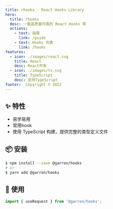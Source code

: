 ```yaml
---
title: rhooks - React Hooks Library
hero:
  title: rhooks
  desc: 一套高质量可靠的 React Hooks 库
  actions:
    - text: 指南
      link: /guide
    - text: Hooks 列表
      link: /hooks
features:
  - icon: ./images/react.svg
    title: React
    desc: React开发
  - icon: ./images/ts.svg
    title: TypeScript
    desc: 支持TypeScript
footer:  Copyright © 2022 
---
```



## ✨ 特性

- 易学易用
- 常用hook
- 使用 TypeScript 构建，提供完整的类型定义文件

## 📦 安装

```bash
$ npm install --save @garron/hooks
# or
$ yarn add @garron/hooks
```

## 🔨 使用

```ts
import { useRequest } from '@garron/hooks';
```






